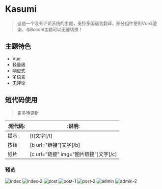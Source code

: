 # Kasumi
> 这是一个没有评论系统的主题，支持多国语言翻译，部分组件使用Vue3渲染。与Bocchi主题可以无缝切换！

## 主题特色
- Vue
- 轻量级
- 响应式
- 多语言
- 无评论

## 短代码使用
> 更多待更新

| :短代码: | :说明:                                  |
| ------ | ------------------------------------- |
| 提示   | [t]文字[/t]                           |
| 按钮   | [b url="链接"]文字[/b]                |
| 纸片   | [c url="链接" img="图片链接"]文字[/c] |

### 预览
![index](https://www.scbkw.cn/wp-content/uploads/2025/03/20250315035527474-index-1.webp)
![index-2](https://www.scbkw.cn/wp-content/uploads/2025/03/20250315035527311-index-2.webp)
![post](https://www.scbkw.cn/wp-content/uploads/2025/03/20250317004518877-post.webp)
![post-1](https://www.scbkw.cn/wp-content/uploads/2025/03/20250317004519283-post-1.webp)
![post-2](https://www.scbkw.cn/wp-content/uploads/2025/03/20250317004520578-post-2.webp)
![admin](https://www.scbkw.cn/wp-content/uploads/2025/03/20250315035527316-admin-1.webp)
![admin-2](https://www.scbkw.cn/wp-content/uploads/2025/03/20250315035527688-admin-2.webp)